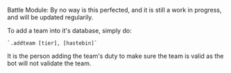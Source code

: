 Battle Module:
By no way is this perfected, and it is still a work in progress, and will be updated regularily.

To add a team into it's database, simply do:

    `.addteam [tier], [hastebin]`

It is the person adding the team's duty to make sure the team is valid as the bot will not validate the team.
